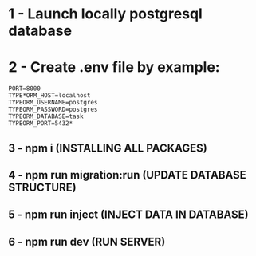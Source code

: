 # 1 - Launch locally postgresql database
# 2 - Create .env file by example:
    PORT=8000
    TYPE*ORM_HOST=localhost
    TYPEORM_USERNAME=postgres
    TYPEORM_PASSWORD=postgres
    TYPEORM_DATABASE=task
    TYPEORM_PORT=5432*

## 3 - npm i (INSTALLING ALL PACKAGES)
## 4 - npm run migration:run (UPDATE DATABASE STRUCTURE)
## 5 - npm run inject (INJECT DATA IN DATABASE)
## 6 - npm run dev (RUN SERVER)
